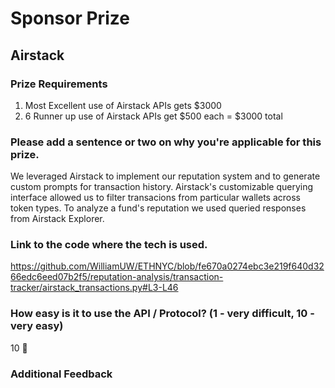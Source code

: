 # Sponsor Prize

## Airstack

### Prize Requirements

1. Most Excellent use of Airstack APIs gets $3000
2. 6 Runner up use of Airstack APIs get $500 each = $3000 total

### Please add a sentence or two on why you're applicable for this prize.

We leveraged Airstack to implement our reputation system and to generate custom prompts for transaction history. Airstack's customizable querying interface allowed us to filter transacions from particular wallets across token types. To analyze a fund's reputation we used queried responses from Airstack Explorer.

### Link to the code where the tech is used.

https://github.com/WilliamUW/ETHNYC/blob/fe670a0274ebc3e219f640d3266edc6eed07b2f5/reputation-analysis/transaction-tracker/airstack_transactions.py#L3-L46

### How easy is it to use the API / Protocol? (1 - very difficult, 10 - very easy)
10 🌟
### Additional Feedback
